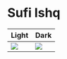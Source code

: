 # Sufi Ishq

| Light | Dark |
|-------|------|
|![](https://github.com/sufiishq/sufiishq-mobile/tree/master/.github/screenshot_dark.jpg)|![](https://github.com/sufiishq/sufiishq-mobile/tree/master/.github/screenshot_light.jpg)
